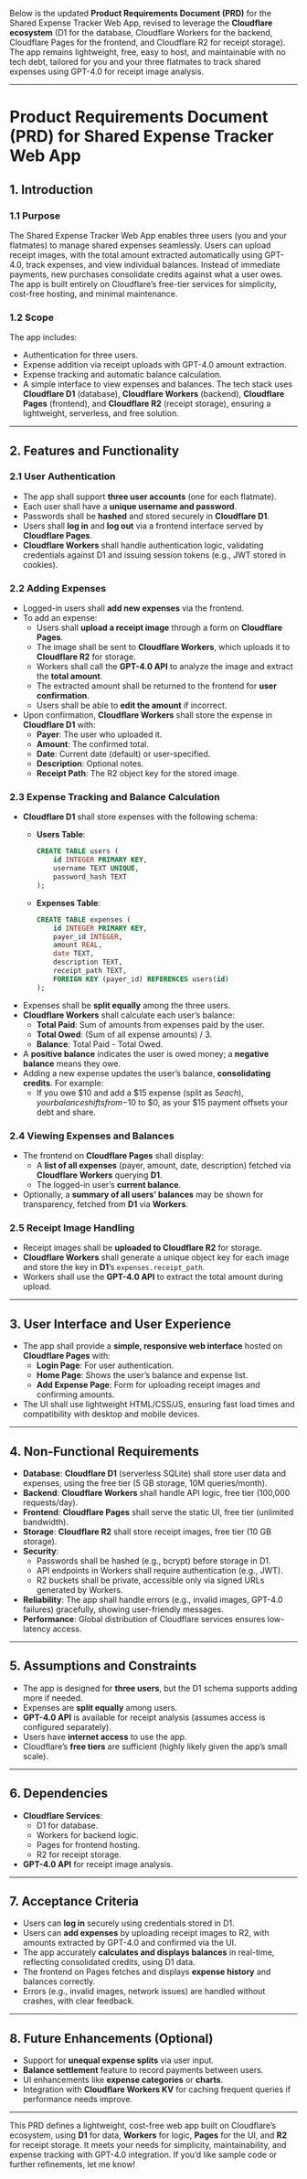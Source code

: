 Below is the updated **Product Requirements Document (PRD)** for the Shared Expense Tracker Web App, revised to leverage the **Cloudflare ecosystem** (D1 for the database, Cloudflare Workers for the backend, Cloudflare Pages for the frontend, and Cloudflare R2 for receipt storage). The app remains lightweight, free, easy to host, and maintainable with no tech debt, tailored for you and your three flatmates to track shared expenses using GPT-4.0 for receipt image analysis.

-----

# Product Requirements Document (PRD) for Shared Expense Tracker Web App

## 1. Introduction

### 1.1 Purpose

The Shared Expense Tracker Web App enables three users (you and your flatmates) to manage shared expenses seamlessly. Users can upload receipt images, with the total amount extracted automatically using GPT-4.0, track expenses, and view individual balances. Instead of immediate payments, new purchases consolidate credits against what a user owes. The app is built entirely on Cloudflare’s free-tier services for simplicity, cost-free hosting, and minimal maintenance.

### 1.2 Scope

The app includes:

- Authentication for three users.
- Expense addition via receipt uploads with GPT-4.0 amount extraction.
- Expense tracking and automatic balance calculation.
- A simple interface to view expenses and balances.
  The tech stack uses **Cloudflare D1** (database), **Cloudflare Workers** (backend), **Cloudflare Pages** (frontend), and **Cloudflare R2** (receipt storage), ensuring a lightweight, serverless, and free solution.

-----

## 2. Features and Functionality

### 2.1 User Authentication

- The app shall support **three user accounts** (one for each flatmate).
- Each user shall have a **unique username and password**.
- Passwords shall be **hashed** and stored securely in **Cloudflare D1**.
- Users shall **log in** and **log out** via a frontend interface served by **Cloudflare Pages**.
- **Cloudflare Workers** shall handle authentication logic, validating credentials against D1 and issuing session tokens (e.g., JWT stored in cookies).

### 2.2 Adding Expenses

- Logged-in users shall **add new expenses** via the frontend.
- To add an expense:
  - Users shall **upload a receipt image** through a form on **Cloudflare Pages**.
  - The image shall be sent to **Cloudflare Workers**, which uploads it to **Cloudflare R2** for storage.
  - Workers shall call the **GPT-4.0 API** to analyze the image and extract the **total amount**.
  - The extracted amount shall be returned to the frontend for **user confirmation**.
  - Users shall be able to **edit the amount** if incorrect.
- Upon confirmation, **Cloudflare Workers** shall store the expense in **Cloudflare D1** with:
  - **Payer**: The user who uploaded it.
  - **Amount**: The confirmed total.
  - **Date**: Current date (default) or user-specified.
  - **Description**: Optional notes.
  - **Receipt Path**: The R2 object key for the stored image.

### 2.3 Expense Tracking and Balance Calculation

- **Cloudflare D1** shall store expenses with the following schema:
  - **Users Table**:
    
    ```sql
    CREATE TABLE users (
        id INTEGER PRIMARY KEY,
        username TEXT UNIQUE,
        password_hash TEXT
    );
    ```
  - **Expenses Table**:
    
    ```sql
    CREATE TABLE expenses (
        id INTEGER PRIMARY KEY,
        payer_id INTEGER,
        amount REAL,
        date TEXT,
        description TEXT,
        receipt_path TEXT,
        FOREIGN KEY (payer_id) REFERENCES users(id)
    );
    ```
- Expenses shall be **split equally** among the three users.
- **Cloudflare Workers** shall calculate each user’s balance:
  - **Total Paid**: Sum of amounts from expenses paid by the user.
  - **Total Owed**: (Sum of all expense amounts) / 3.
  - **Balance**: Total Paid - Total Owed.
- A **positive balance** indicates the user is owed money; a **negative balance** means they owe.
- Adding a new expense updates the user’s balance, **consolidating credits**. For example:
  - If you owe $10 and add a $15 expense (split as $5 each), your balance shifts from -$10 to $0, as your $15 payment offsets your debt and share.

### 2.4 Viewing Expenses and Balances

- The frontend on **Cloudflare Pages** shall display:
  - A **list of all expenses** (payer, amount, date, description) fetched via **Cloudflare Workers** querying **D1**.
  - The logged-in user’s **current balance**.
- Optionally, a **summary of all users’ balances** may be shown for transparency, fetched from **D1** via **Workers**.

### 2.5 Receipt Image Handling

- Receipt images shall be **uploaded to Cloudflare R2** for storage.
- **Cloudflare Workers** shall generate a unique object key for each image and store the key in **D1**’s `expenses.receipt_path`.
- Workers shall use the **GPT-4.0 API** to extract the total amount during upload.

-----

## 3. User Interface and User Experience

- The app shall provide a **simple, responsive web interface** hosted on **Cloudflare Pages** with:
  - **Login Page**: For user authentication.
  - **Home Page**: Shows the user’s balance and expense list.
  - **Add Expense Page**: Form for uploading receipt images and confirming amounts.
- The UI shall use lightweight HTML/CSS/JS, ensuring fast load times and compatibility with desktop and mobile devices.

-----

## 4. Non-Functional Requirements

- **Database**: **Cloudflare D1** (serverless SQLite) shall store user data and expenses, using the free tier (5 GB storage, 10M queries/month).
- **Backend**: **Cloudflare Workers** shall handle API logic, free tier (100,000 requests/day).
- **Frontend**: **Cloudflare Pages** shall serve the static UI, free tier (unlimited bandwidth).
- **Storage**: **Cloudflare R2** shall store receipt images, free tier (10 GB storage).
- **Security**:
  - Passwords shall be hashed (e.g., bcrypt) before storage in D1.
  - API endpoints in Workers shall require authentication (e.g., JWT).
  - R2 buckets shall be private, accessible only via signed URLs generated by Workers.
- **Reliability**: The app shall handle errors (e.g., invalid images, GPT-4.0 failures) gracefully, showing user-friendly messages.
- **Performance**: Global distribution of Cloudflare services ensures low-latency access.

-----

## 5. Assumptions and Constraints

- The app is designed for **three users**, but the D1 schema supports adding more if needed.
- Expenses are **split equally** among users.
- **GPT-4.0 API** is available for receipt analysis (assumes access is configured separately).
- Users have **internet access** to use the app.
- Cloudflare’s **free tiers** are sufficient (highly likely given the app’s small scale).

-----

## 6. Dependencies

- **Cloudflare Services**:
  - D1 for database.
  - Workers for backend logic.
  - Pages for frontend hosting.
  - R2 for receipt storage.
- **GPT-4.0 API** for receipt image analysis.

-----

## 7. Acceptance Criteria

- Users can **log in** securely using credentials stored in D1.
- Users can **add expenses** by uploading receipt images to R2, with amounts extracted by GPT-4.0 and confirmed via the UI.
- The app accurately **calculates and displays balances** in real-time, reflecting consolidated credits, using D1 data.
- The frontend on Pages fetches and displays **expense history** and balances correctly.
- Errors (e.g., invalid images, network issues) are handled without crashes, with clear feedback.

-----

## 8. Future Enhancements (Optional)

- Support for **unequal expense splits** via user input.
- **Balance settlement** feature to record payments between users.
- UI enhancements like **expense categories** or **charts**.
- Integration with **Cloudflare Workers KV** for caching frequent queries if performance needs improve.

-----

This PRD defines a lightweight, cost-free web app built on Cloudflare’s ecosystem, using **D1** for data, **Workers** for logic, **Pages** for the UI, and **R2** for receipt storage. It meets your needs for simplicity, maintainability, and expense tracking with GPT-4.0 integration. If you’d like sample code or further refinements, let me know!